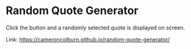 # Random Quote Generator

Click the button and a randomly selected quote is displayed on screen.

Link: https://cameroncolburn.github.io/random-quote-generator/
